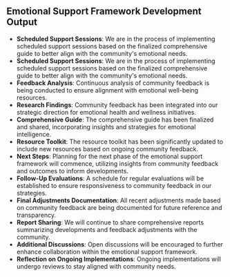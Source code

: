 

## Emotional Support Framework Development Output

- **Scheduled Support Sessions**: We are in the process of implementing scheduled support sessions based on the finalized comprehensive guide to better align with the community's emotional needs.
- **Scheduled Support Sessions**: We are in the process of implementing scheduled support sessions based on the finalized comprehensive guide to better align with the community's emotional needs.
- **Feedback Analysis**: Continuous analysis of community feedback is being conducted to ensure alignment with emotional well-being resources.
- **Research Findings**: Community feedback has been integrated into our strategic direction for emotional health and wellness initiatives.
- **Comprehensive Guide**: The comprehensive guide has been finalized and shared, incorporating insights and strategies for emotional intelligence.
- **Resource Toolkit**: The resource toolkit has been significantly updated to include new resources based on ongoing community feedback.
- **Next Steps**: Planning for the next phase of the emotional support framework will commence, utilizing insights from community feedback and outcomes to inform developments.
- **Follow-Up Evaluations**: A schedule for regular evaluations will be established to ensure responsiveness to community feedback in our strategies.
- **Final Adjustments Documentation**: All recent adjustments made based on community feedback are being documented for future reference and transparency.
- **Report Sharing**: We will continue to share comprehensive reports summarizing developments and feedback adjustments with the community.
- **Additional Discussions**: Open discussions will be encouraged to further enhance collaboration within the emotional support framework.
- **Reflection on Ongoing Implementations**: Ongoing implementations will undergo reviews to stay aligned with community needs.